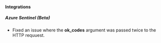 
#### Integrations
##### Azure Sentinel (Beta)
- Fixed an issue where the **ok_codes** argument was passed twice to the HTTP requuest.
